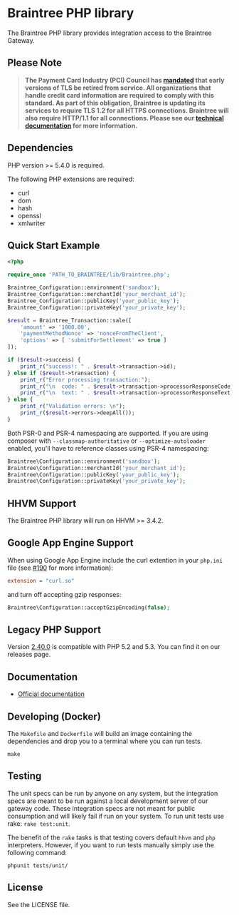 # Braintree PHP library

The Braintree PHP library provides integration access to the Braintree Gateway.

## Please Note
> **The Payment Card Industry (PCI) Council has [mandated](http://blog.pcisecuritystandards.org/migrating-from-ssl-and-early-tls) that early versions of TLS be retired from service.  All organizations that handle credit card information are required to comply with this standard. As part of this obligation, Braintree is updating its services to require TLS 1.2 for all HTTPS connections. Braintree will also require HTTP/1.1 for all connections. Please see our [technical documentation](https://github.com/paypal/tls-update) for more information.**

## Dependencies

PHP version >= 5.4.0 is required.

The following PHP extensions are required:

* curl
* dom
* hash
* openssl
* xmlwriter

## Quick Start Example

```php
<?php

require_once 'PATH_TO_BRAINTREE/lib/Braintree.php';

Braintree_Configuration::environment('sandbox');
Braintree_Configuration::merchantId('your_merchant_id');
Braintree_Configuration::publicKey('your_public_key');
Braintree_Configuration::privateKey('your_private_key');

$result = Braintree_Transaction::sale([
    'amount' => '1000.00',
    'paymentMethodNonce' => 'nonceFromTheClient',
    'options' => [ 'submitForSettlement' => true ]
]);

if ($result->success) {
    print_r("success!: " . $result->transaction->id);
} else if ($result->transaction) {
    print_r("Error processing transaction:");
    print_r("\n  code: " . $result->transaction->processorResponseCode);
    print_r("\n  text: " . $result->transaction->processorResponseText);
} else {
    print_r("Validation errors: \n");
    print_r($result->errors->deepAll());
}
```

Both PSR-0 and PSR-4 namespacing are supported. If you are using composer with `--classmap-authoritative` or
`--optimize-autoloader` enabled, you'll have to reference classes using PSR-4 namespacing:

```php
Braintree\Configuration::environment('sandbox');
Braintree\Configuration::merchantId('your_merchant_id');
Braintree\Configuration::publicKey('your_public_key');
Braintree\Configuration::privateKey('your_private_key');
```

## HHVM Support

The Braintree PHP library will run on HHVM >= 3.4.2.

## Google App Engine Support

When using Google App Engine include the curl extention in your `php.ini` file (see [#190](https://github.com/braintree/braintree_php/issues/190) for more information):

```ini
extension = "curl.so"
```

and turn off accepting gzip responses:

```php
Braintree\Configuration::acceptGzipEncoding(false);
```

## Legacy PHP Support

Version [2.40.0](https://github.com/braintree/braintree_php/releases/tag/2.40.0) is compatible with PHP 5.2 and 5.3. You can find it on our releases page.

## Documentation

 * [Official documentation](https://developers.braintreepayments.com/php/sdk/server/overview)

## Developing (Docker)

The `Makefile` and `Dockerfile` will build an image containing the dependencies and drop you to a terminal where you can run tests.

```
make
```

## Testing

The unit specs can be run by anyone on any system, but the integration specs are meant to be run against a local development server of our gateway code. These integration specs are not meant for public consumption and will likely fail if run on your system. To run unit tests use rake: `rake test:unit`.

The benefit of the `rake` tasks is that testing covers default `hhvm` and `php` interpreters. However, if you want to run tests manually simply use the following command:
```
phpunit tests/unit/
```

## License

See the LICENSE file.
